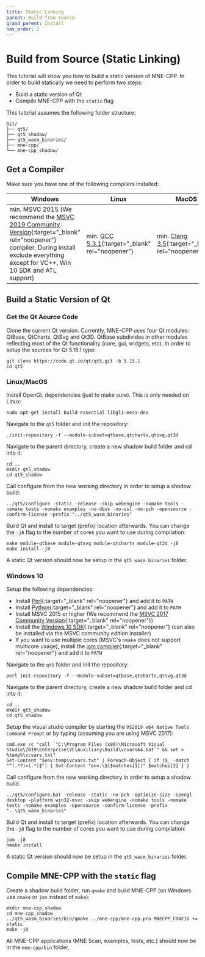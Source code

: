 ```yaml
---
title: Static Linking
parent: Build from Source
grand_parent: Install
nav_order: 2
---
```

# Build from Source (Static Linking)

This tutorial will show you how to build a static version of MNE-CPP. In order to build statically we need to perform two steps:

 * Build a static version of Qt
 * Compile MNE-CPP with the `static` flag

This tutorial assumes the following folder structure:
```
Git/
├── qt5/
├── qt5_shadow/
├── qt5_wasm_binaries/
├── mne-cpp/
└── mne-cpp_shadow/
```

## Get a Compiler

Make sure you have one of the following compilers installed:

| Windows | Linux | MacOS |
|---------|-------|-------|
| min. MSVC 2015 (We recommend the [MSVC 2019 Community Version](https://visualstudio.microsoft.com/vs/older-downloads/){:target="_blank" rel="noopener"} compiler. During install exclude everything except for VC++, Win 10 SDK and ATL support) | min. [GCC 5.3.1](https://gcc.gnu.org/releases.html){:target="_blank" rel="noopener"} | min. [Clang 3.5](https://developer.apple.com/xcode/){:target="_blank" rel="noopener"}|

## Build a Static Version of Qt

### Get the Qt Aource Code

Clone the current Qt version. Currently, MNE-CPP uses four Qt modules: QtBase, QtCharts, QtSvg and Qt3D. QtBase subdivides in other modules reflecting most of the Qt functionality (core, gui, widgets, etc). In order to setup the sources for Qt 5.15.1 type:

```
git clone https://code.qt.io/qt/qt5.git -b 5.15.1  
cd qt5
```

### Linux/MacOS

Install OpenGL dependencies (just to make sure). This is only needed on Linux:

```
sudo apt-get install build-essential libgl1-mesa-dev
```

Navigate to the `qt5` folder and init the repository:

```
./init-repository -f --module-subset=qtbase,qtcharts,qtsvg,qt3d
```

Navigate to the parent directory, create a new shadow build folder and cd into it:

```
cd ..
mkdir qt5_shadow
cd qt5_shadow
```

Call configure from the new working directory in order to setup a shadow build:

```
../qt5/configure -static -release -skip webengine -nomake tools -nomake tests -nomake examples -no-dbus -no-ssl -no-pch -opensource -confirm-license -prefix "../qt5_wasm_binaries"
```

Build Qt and install to target (prefix) location afterwards. You can change the `-j8` flag to the number of cores you want to use during compilation:

```
make module-qtbase module-qtsvg module-qtcharts module-qt3d -j8
make install -j8
```

A static Qt version should now be setup in the `qt5_wasm_binaries` folder.

### Windows 10

Setup the following dependencies:

* Install [Perl](https://www.activestate.com/products/perl/downloads/){:target="_blank" rel="noopener"} and add it to `PATH`
* Install [Python](https://www.python.org/downloads/){:target="_blank" rel="noopener"} and add it to `PATH`
* Install MSVC 2015 or higher (We recommend the [MSVC 2017 Community Version](https://visualstudio.microsoft.com/vs/older-downloads/){:target="_blank" rel="noopener"})
* Install the [Windows 10 SDK](https://developer.microsoft.com/en-us/windows/downloads/windows-10-sdk/){:target="_blank" rel="noopener"} (can also be installed via the MSVC community edition installer)
* If you want to use multiple cores (MSVC's `nmake` does not support multicore usage), install the [jom compiler](http://download.qt.io/official_releases/jom/jom.zip){:target="_blank" rel="noopener"} and add it to `PATH`

Navigate to the `qt5` folder and init the repository:

```
perl init-repository -f --module-subset=qtbase,qtcharts,qtsvg,qt3d
```

Navigate to the parent directory, create a new shadow build folder and cd into it:

```
cd ..
mkdir qt5_shadow
cd qt5_shadow
```

Setup the visual studio compiler by starting the `VS2019 x64 Native Tools Command Prompt` or by typing (assuming you are using MSVC 2017):
    
```
cmd.exe /c "call `"C:\Program Files (x86)\Microsoft Visual Studio\2019\Enterprise\VC\Auxiliary\Build\vcvars64.bat`" && set > %temp%\vcvars.txt"
Get-Content "$env:temp\vcvars.txt" | Foreach-Object { if ($_ -match "^(.*?)=(.*)$") { Set-Content "env:\$($matches[1])" $matches[2] } }
```

Call configure from the new working directory in order to setup a shadow build.

```
../qt5/configure.bat -release -static -no-pch -optimize-size -opengl desktop -platform win32-msvc -skip webengine -nomake tools -nomake tests -nomake examples -opensource -confirm-license -prefix "..\qt5_wasm_binaries"
```
    
Build Qt and install to target (prefix) location afterwards. You can change the `-j8` flag to the number of cores you want to use during compilation:

```
jom -j8
nmake install
```

A static Qt version should now be setup in the `qt5_wasm_binaries` folder.

## Compile MNE-CPP with the `static` flag

Create a shadow build folder, run `qmake` and build MNE-CPP (on Windows use `nmake` or `jom` instead of `make`):

```
mkdir mne-cpp_shadow
cd mne-cpp_shadow
../qt5_wasm_binaries/bin/qmake ../mne-cpp/mne-cpp.pro MNECPP_CONFIG += static
make -j8
```

All MNE-CPP applications (MNE Scan, examples, tests, etc.) should now be in the `mne-cpp/bin` folder.
